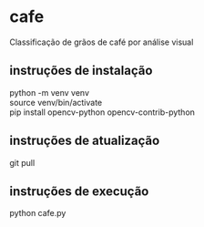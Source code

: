 # cafe  
Classificação de grãos de café por análise visual  

## instruções de instalação  

python -m venv venv  
source venv/bin/activate  
pip install opencv-python opencv-contrib-python

## instruções de atualização  
git pull  

## instruções de execução    
python cafe.py  

